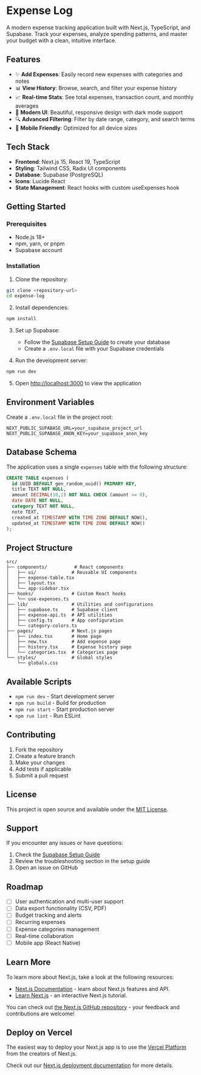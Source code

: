 # Expense Log

A modern expense tracking application built with Next.js, TypeScript, and Supabase. Track your expenses, analyze spending patterns, and master your budget with a clean, intuitive interface.

## Features

- ✨ **Add Expenses**: Easily record new expenses with categories and notes
- 📊 **View History**: Browse, search, and filter your expense history
- 📈 **Real-time Stats**: See total expenses, transaction count, and monthly averages
- 🎨 **Modern UI**: Beautiful, responsive design with dark mode support
- 🔍 **Advanced Filtering**: Filter by date range, category, and search terms
- 📱 **Mobile Friendly**: Optimized for all device sizes

## Tech Stack

- **Frontend**: Next.js 15, React 19, TypeScript
- **Styling**: Tailwind CSS, Radix UI components
- **Database**: Supabase (PostgreSQL)
- **Icons**: Lucide React
- **State Management**: React hooks with custom useExpenses hook

## Getting Started

### Prerequisites

- Node.js 18+ 
- npm, yarn, or pnpm
- Supabase account

### Installation

1. Clone the repository:
```bash
git clone <repository-url>
cd expense-log
```

2. Install dependencies:
```bash
npm install
```

3. Set up Supabase:
   - Follow the [Supabase Setup Guide](./SUPABASE_SETUP.md) to create your database
   - Create a `.env.local` file with your Supabase credentials

4. Run the development server:
```bash
npm run dev
```

5. Open [http://localhost:3000](http://localhost:3000) to view the application

## Environment Variables

Create a `.env.local` file in the project root:

```env
NEXT_PUBLIC_SUPABASE_URL=your_supabase_project_url
NEXT_PUBLIC_SUPABASE_ANON_KEY=your_supabase_anon_key
```

## Database Schema

The application uses a single `expenses` table with the following structure:

```sql
CREATE TABLE expenses (
  id UUID DEFAULT gen_random_uuid() PRIMARY KEY,
  title TEXT NOT NULL,
  amount DECIMAL(10,2) NOT NULL CHECK (amount >= 0),
  date DATE NOT NULL,
  category TEXT NOT NULL,
  note TEXT,
  created_at TIMESTAMP WITH TIME ZONE DEFAULT NOW(),
  updated_at TIMESTAMP WITH TIME ZONE DEFAULT NOW()
);
```

## Project Structure

```
src/
├── components/          # React components
│   ├── ui/             # Reusable UI components
│   ├── expense-table.tsx
│   ├── layout.tsx
│   └── app-sidebar.tsx
├── hooks/              # Custom React hooks
│   └── use-expenses.ts
├── lib/                # Utilities and configurations
│   ├── supabase.ts     # Supabase client
│   ├── expense-api.ts  # API utilities
│   ├── config.ts       # App configuration
│   └── category-colors.ts
├── pages/              # Next.js pages
│   ├── index.tsx       # Home page
│   ├── new.tsx         # Add expense page
│   ├── history.tsx     # Expense history page
│   └── categories.tsx  # Categories page
└── styles/             # Global styles
    └── globals.css
```

## Available Scripts

- `npm run dev` - Start development server
- `npm run build` - Build for production
- `npm run start` - Start production server
- `npm run lint` - Run ESLint

## Contributing

1. Fork the repository
2. Create a feature branch
3. Make your changes
4. Add tests if applicable
5. Submit a pull request

## License

This project is open source and available under the [MIT License](LICENSE).

## Support

If you encounter any issues or have questions:

1. Check the [Supabase Setup Guide](./SUPABASE_SETUP.md)
2. Review the troubleshooting section in the setup guide
3. Open an issue on GitHub

## Roadmap

- [ ] User authentication and multi-user support
- [ ] Data export functionality (CSV, PDF)
- [ ] Budget tracking and alerts
- [ ] Recurring expenses
- [ ] Expense categories management
- [ ] Real-time collaboration
- [ ] Mobile app (React Native)

## Learn More

To learn more about Next.js, take a look at the following resources:

- [Next.js Documentation](https://nextjs.org/docs) - learn about Next.js features and API.
- [Learn Next.js](https://nextjs.org/learn-pages-router) - an interactive Next.js tutorial.

You can check out [the Next.js GitHub repository](https://github.com/vercel/next.js) - your feedback and contributions are welcome!

## Deploy on Vercel

The easiest way to deploy your Next.js app is to use the [Vercel Platform](https://vercel.com/new?utm_medium=default-template&filter=next.js&utm_source=create-next-app&utm_campaign=create-next-app-readme) from the creators of Next.js.

Check out our [Next.js deployment documentation](https://nextjs.org/docs/pages/building-your-application/deploying) for more details.
